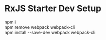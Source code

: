# RxJS Starter Dev Setup
npm i<br>
npm remove webpack webpack-cli<br>
npm install --save-dev webpack webpack-cli<br>
